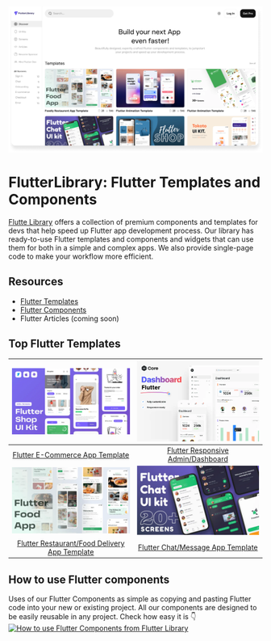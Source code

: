 [![FlutterLibrary Website](/assets/FlutterLibrary.png)](https://flutterlibrary.com)

# FlutterLibrary: Flutter Templates and Components

[Flutte Library](https://www.flutterlibrary.com) offers a collection of premium components and templates for devs that help speed up Flutter app development process. Our library has ready-to-use Flutter templates and components and widgets that can use them for both in a simple and complex apps. We also provide single-page code to make your workflow more efficient.

## Resources

- [Flutter Templates](https://www.flutterlibrary.com/templates)
- [Flutter Components](https://www.flutterlibrary.com/screens)
- Flutter Articles (coming soon)

## Top Flutter Templates

|              [![Flutter E-Commerce App Template](/assets/Flutter-Shop-Thumbnail.webp)](https://www.flutterlibrary.com/templates/e-commerce-app)              | [![Flutter Responsive Admin/Dashboard](/assets/Flutter%20dashboard.webp)](https://www.flutterlibrary.com/templates/responsive-admin-dashboard) |
| :----------------------------------------------------------------------------------------------------------------------------------------------------------: | :--------------------------------------------------------------------------------------------------------------------------------------------: |
|                                  [Flutter E-Commerce App Template](https://www.flutterlibrary.com/templates/e-commerce-app)                                  |                   [Flutter Responsive Admin/Dashboard](https://www.flutterlibrary.com/templates/responsive-admin-dashboard)                    |
| [![Flutter Restaurant/Food Delivery App Template](/assets/flutter%20food%20app.webp)](https://www.flutterlibrary.com/templates/restaurant-food-delivery-app) |           [![Flutter Chat/Message App Template](/assets/Chat%20App.webp)](https://www.flutterlibrary.com/templates/chat-message-app)           |
|                    [Flutter Restaurant/Food Delivery App Template](https://www.flutterlibrary.com/templates/restaurant-food-delivery-app)                    |                         [Flutter Chat/Message App Template](https://www.flutterlibrary.com/templates/chat-message-app)                         |

## How to use Flutter components

Uses of our Flutter Components as simple as copying and pasting Flutter code into your new or existing project. All our components are designed to be easily reusable in any project. Check how easy it is 👇
[![How to use Flutter Components from Flutter Library](/assets/Copy%20&%20Past%20Flutter%20compoents.gif)](https://flutterlibrary.com)
